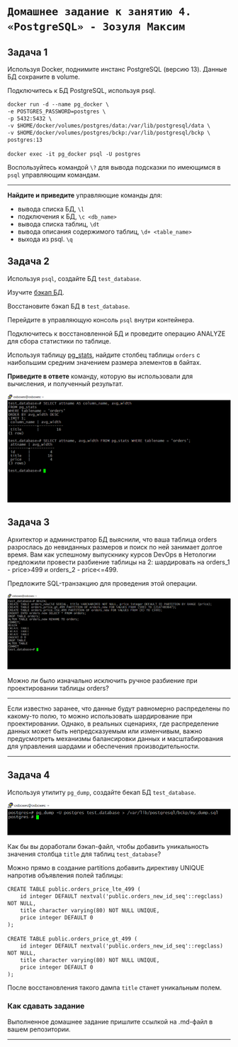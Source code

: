 # `Домашнее задание к занятию 4. «PostgreSQL» - Зозуля Максим`

## Задача 1

Используя Docker, поднимите инстанс PostgreSQL (версию 13). Данные БД сохраните в volume.

Подключитесь к БД PostgreSQL, используя psql.

```
docker run -d --name pg_docker \
-e POSTGRES_PASSWORD=postgres \
-p 5432:5432 \
-v $HOME/docker/volumes/postgres/data:/var/lib/postgresql/data \
-v $HOME/docker/volumes/postgres/bckp:/var/lib/postgresql/bckp \
postgres:13

docker exec -it pg_docker psql -U postgres

```
Воспользуйтесь командой `\?` для вывода подсказки по имеющимся в `psql` управляющим командам.

---
**Найдите и приведите** управляющие команды для:

- вывода списка БД, `\l`
- подключения к БД, `\c <db_name>`
- вывода списка таблиц, `\dt`
- вывода описания содержимого таблиц, `\d+ <table_name>`
- выхода из psql. `\q`

## Задача 2

Используя `psql`, создайте БД `test_database`.

Изучите [бэкап БД](https://github.com/netology-code/virt-homeworks/tree/virt-11/06-db-04-postgresql/test_data).

Восстановите бэкап БД в `test_database`.

Перейдите в управляющую консоль `psql` внутри контейнера.

Подключитесь к восстановленной БД и проведите операцию ANALYZE для сбора статистики по таблице.

Используя таблицу [pg_stats](https://postgrespro.ru/docs/postgresql/12/view-pg-stats), найдите столбец таблицы `orders` 
с наибольшим средним значением размера элементов в байтах.

**Приведите в ответе** команду, которую вы использовали для вычисления, и полученный результат.

![image](1.png)

## Задача 3

Архитектор и администратор БД выяснили, что ваша таблица orders разрослась до невиданных размеров и
поиск по ней занимает долгое время. Вам как успешному выпускнику курсов DevOps в Нетологии предложили
провести разбиение таблицы на 2: шардировать на orders_1 - price>499 и orders_2 - price<=499.

Предложите SQL-транзакцию для проведения этой операции.

![image](2.png)

Можно ли было изначально исключить ручное разбиение при проектировании таблицы orders?

---
Если известно заранее, что данные будут равномерно распределены по какому-то полю, то можно использовать шардирование при проектировании. Однако, в реальных сценариях, где распределение данных может быть непредсказуемым или изменчивым, важно предусмотреть механизмы балансировки данных и масштабирования для управления шардами и обеспечения производительности.

---
## Задача 4

Используя утилиту `pg_dump`, создайте бекап БД `test_database`.

![image](3.png)

Как бы вы доработали бэкап-файл, чтобы добавить уникальность значения столбца `title` для таблиц `test_database`?

Можно прямо в создание partitions добавить директиву UNIQUE напротив объявления полей таблицы:

```
CREATE TABLE public.orders_price_lte_499 (
    id integer DEFAULT nextval('public.orders_new_id_seq'::regclass) NOT NULL,
    title character varying(80) NOT NULL UNIQUE,
    price integer DEFAULT 0
);

CREATE TABLE public.orders_price_gt_499 (
    id integer DEFAULT nextval('public.orders_new_id_seq'::regclass) NOT NULL,
    title character varying(80) NOT NULL UNIQUE,
    price integer DEFAULT 0
);
```
После восстановления такого дампа `title` станет уникальным полем. 

### Как cдавать задание

Выполненное домашнее задание пришлите ссылкой на .md-файл в вашем репозитории.

---

